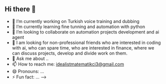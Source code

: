 ## Hi there 👋



- 🔭 I’m currently working on Turkish voice training and dubbing
- 🌱 I’m currently learning fine tunning and automation with python
- 👯 I’m looking to collaborate on automation projects development and ai agent
- 🤔 I am looking for non-professional friends who are interested in coding with ai, who can spare time, who are interested in finance, where we can discuss projects, develop and divide work on them.
- 💬 Ask me about ..
- 📫 How to reach me: idealistmatematikci3@gmail.com
- 😄 Pronouns: ...
- ⚡ Fun fact: ...
-->
